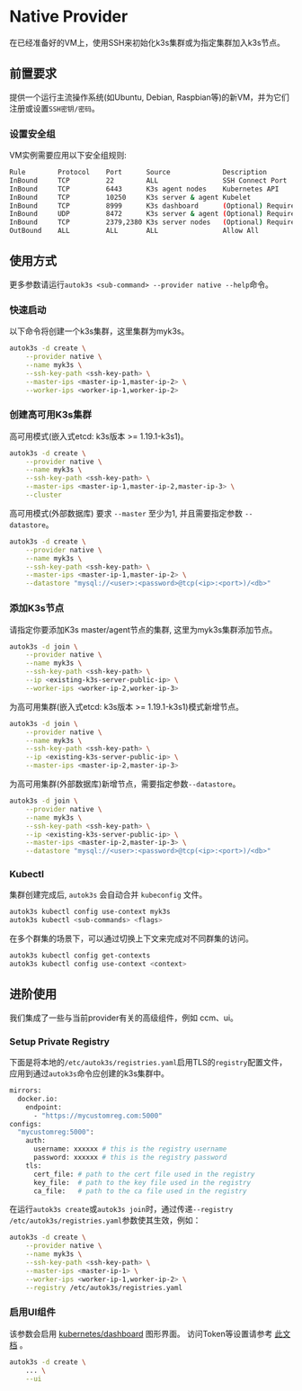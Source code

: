 # Native Provider
在已经准备好的VM上，使用SSH来初始化k3s集群或为指定集群加入k3s节点。

## 前置要求
提供一个运行主流操作系统(如Ubuntu, Debian, Raspbian等)的新VM，并为它们注册或设置`SSH密钥/密码`。

### 设置安全组
VM实例需要应用以下安全组规则:

```bash
Rule        Protocol    Port      Source             Description
InBound     TCP         22        ALL                SSH Connect Port
InBound     TCP         6443      K3s agent nodes    Kubernetes API
InBound     TCP         10250     K3s server & agent Kubelet
InBound     TCP         8999      K3s dashboard      (Optional) Required only for Dashboard UI
InBound     UDP         8472      K3s server & agent (Optional) Required only for Flannel VXLAN
InBound     TCP         2379,2380 K3s server nodes   (Optional) Required only for embedded ETCD
OutBound    ALL         ALL       ALL                Allow All
```

## 使用方式
更多参数请运行`autok3s <sub-command> --provider native --help`命令。

### 快速启动
以下命令将创建一个k3s集群，这里集群为myk3s。

```bash
autok3s -d create \
    --provider native \
    --name myk3s \
    --ssh-key-path <ssh-key-path> \
    --master-ips <master-ip-1,master-ip-2> \
    --worker-ips <worker-ip-1,worker-ip-2>
```

### 创建高可用K3s集群
高可用模式(嵌入式etcd: k3s版本 >= 1.19.1-k3s1)。

```bash
autok3s -d create \
    --provider native \
    --name myk3s \
    --ssh-key-path <ssh-key-path> \
    --master-ips <master-ip-1,master-ip-2,master-ip-3> \
    --cluster
```

高可用模式(外部数据库) 要求 `--master` 至少为1, 并且需要指定参数 `--datastore`。

```bash
autok3s -d create \
    --provider native \
    --name myk3s \
    --ssh-key-path <ssh-key-path> \
    --master-ips <master-ip-1,master-ip-2> \
    --datastore "mysql://<user>:<password>@tcp(<ip>:<port>)/<db>"
```

### 添加K3s节点
请指定你要添加K3s master/agent节点的集群, 这里为myk3s集群添加节点。

```bash
autok3s -d join \
    --provider native \
    --name myk3s \
    --ssh-key-path <ssh-key-path> \
    --ip <existing-k3s-server-public-ip> \
    --worker-ips <worker-ip-2,worker-ip-3>
```

为高可用集群(嵌入式etcd: k3s版本 >= 1.19.1-k3s1)模式新增节点。

```bash
autok3s -d join \
    --provider native \
    --name myk3s \
    --ssh-key-path <ssh-key-path> \
    --ip <existing-k3s-server-public-ip> \
    --master-ips <master-ip-2,master-ip-3>
```

为高可用集群(外部数据库)新增节点，需要指定参数`--datastore`。

```bash
autok3s -d join \
    --provider native \
    --name myk3s \
    --ssh-key-path <ssh-key-path> \
    --ip <existing-k3s-server-public-ip> \
    --master-ips <master-ip-2,master-ip-3> \
    --datastore "mysql://<user>:<password>@tcp(<ip>:<port>)/<db>"
```

### Kubectl
集群创建完成后, `autok3s` 会自动合并 `kubeconfig` 文件。

```bash
autok3s kubectl config use-context myk3s
autok3s kubectl <sub-commands> <flags>
```

在多个群集的场景下，可以通过切换上下文来完成对不同群集的访问。

```bash
autok3s kubectl config get-contexts
autok3s kubectl config use-context <context>
```

## 进阶使用
我们集成了一些与当前provider有关的高级组件，例如 ccm、ui。

### Setup Private Registry
下面是将本地的`/etc/autok3s/registries.yaml`启用TLS的`registry`配置文件，应用到通过`autok3s`命令应创建的k3s集群中。

```bash
mirrors:
  docker.io:
    endpoint:
      - "https://mycustomreg.com:5000"
configs:
  "mycustomreg:5000":
    auth:
      username: xxxxxx # this is the registry username
      password: xxxxxx # this is the registry password
    tls:
      cert_file: # path to the cert file used in the registry
      key_file:  # path to the key file used in the registry
      ca_file:   # path to the ca file used in the registry
```

在运行`autok3s create`或`autok3s join`时，通过传递`--registry /etc/autok3s/registries.yaml`参数使其生效，例如：

```bash
autok3s -d create \
    --provider native \
    --name myk3s \
    --ssh-key-path <ssh-key-path> \
    --master-ips <master-ip-1> \
    --worker-ips <worker-ip-1,worker-ip-2> \
    --registry /etc/autok3s/registries.yaml
```

### 启用UI组件
该参数会启用 [kubernetes/dashboard](https://github.com/kubernetes/dashboard) 图形界面。
访问Token等设置请参考 [此文档](https://github.com/kubernetes/dashboard/blob/master/docs/user/access-control/creating-sample-user.md) 。

```bash
autok3s -d create \
    ... \
    --ui
```

